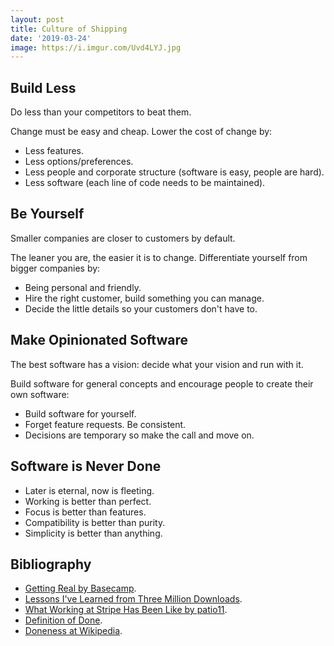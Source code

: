 ```yaml
---
layout: post
title: Culture of Shipping
date: '2019-03-24'
image: https://i.imgur.com/Uvd4LYJ.jpg
---
```


## Build Less

Do less than your competitors to beat them.

Change must be easy and cheap. Lower the cost of change by:

* Less features.
* Less options/preferences.
* Less people and corporate structure (software is easy, people are hard).
* Less software (each line of code needs to be maintained).

## Be Yourself

Smaller companies are closer to customers by default.

The leaner you are, the easier it is to change. Differentiate yourself from bigger companies by:

* Being personal and friendly.
* Hire the right customer, build something you can manage.
* Decide the little details so your customers don't have to.

## Make Opinionated Software

The best software has a vision: decide what your vision and run with it.

Build software for general concepts and encourage people to create their own software:

* Build software for yourself.
* Forget feature requests. Be consistent.
* Decisions are temporary so make the call and move on.

## Software is Never Done

* Later is eternal, now is fleeting.
* Working is better than perfect.
* Focus is better than features.
* Compatibility is better than purity.
* Simplicity is better than anything.

## Bibliography

* [Getting Real by Basecamp](https://basecamp.com/books/getting-real).
* [Lessons I've Learned from Three Million Downloads](http://jordansmith.io/lessons-ive-learned-from-three-million-downloads/).
* [What Working at Stripe Has Been Like by patio11](https://news.ycombinator.com/item?id=19422833).
* [Definition of Done](https://github.com/dwyl/definition-of-done).
* [Doneness at Wikipedia](https://en.wikipedia.org/wiki/Doneness).
